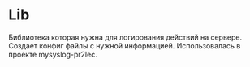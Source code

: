 # Lib

Библиотека которая нужна для логирования действий на сервере. 
Создает конфиг файлы с нужной информацией. Использовалась в проекте mysyslog-pr2lec.

